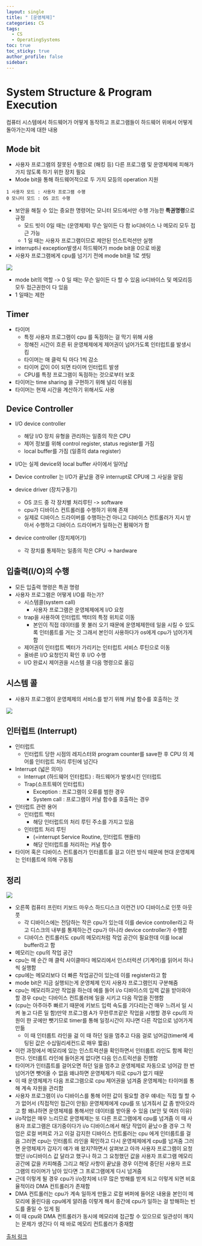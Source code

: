 ```yaml
---
layout: single
title: " [운영체제]"
categories: CS
tags:
  - CS
  - OperatingSystems
toc: true
toc_sticky: true
author_profile: false
sidebar:
---
```

# System Structure & Program Execution
컴퓨터 시스템에서 하드웨어가 어떻게 동작하고 프로그램들이 하드웨어 위에서 어떻게 돌아가는지에 대한 내용

## Mode bit
- 사용자 프로그램의 잘못된 수행으로 (해킹 등) 다른 프로그램 및 운영체제에 피해가 가지 않도록 하기 위한 장치 필요
- Mode bit을 통해 하드웨어적으로 두 가지 모등의 operation 지원
```
1 사용자 모드 : 사용자 프로그램 수행
0 모니터 모드 : OS 코드 수행 
```
- 보안을 해칠 수 있는 중요한 명령어는 모니터 모드에서만 수행 가능한 **특권명령**으로 규정
	- 모드 빗이 0일 때는 (운영체제) 무슨 일이든 다 함 io디바이스 나 메모리 모두 접근 가능
	- 1 일 때는 사용자 프로그램이므로 제안된 인스트럭션만 실행
- interrupt나 exception발생시 하드웨어가 mode bit을 0으로 바꿈
- 사용자 프로그램에게 cpu를 넘기기 전에 mode bit을 1로 셋팅

![](https://i.imgur.com/yguPaJX.png)

- mode bit의 역할 -> 0 일 때는 무슨 일이든 다 할 수 있음 io디바이스 및 메모리등 모두 접근권한이 다 있음
- 1 일때는 제한

## Timer
- 타이머
	- 특정 사용자 프로그램이 cpu 를 독점하는 걸 막기 위해 사용
	- 정해진 시간이 흐른 뒤 운영체제에게 제어권이 넘어가도록 인터럽트를 발생시킴
	- 타이머는 매 클럭 틱 마다 1씩 감소
	- 타이머 값이 0이 되면 타이머 인터럽트 발생
	- CPU를 특정 프로그램이 독점하는 것으로부터 보호
- 타이머는 time sharing 을 구현하기 위해 널리 이용됨
- 타이머는 현재 시간을 계산하기 위해서도 사용

## Device Controller
- I/O device controller
	- 해당 I/O 장치 유형을 관리하는 일종의 작은 CPU
	- 제어 정보를 위해 control register, status register를 가짐
	- local buffer를 가짐 (일종의 data register)
- I/O는 실제 device와 local buffer 사이에서 일어남
- Device controller 는 I/O가 끝났을 경우 interrupt로 CPU에 그 사실을 알림

- device driver (장치구동기)
	- OS 코드 중 각 장치별 처리루틴 -> software
	- cpu가 디바이스 컨트롤러를 수행하기 위해 존재
	- 실제로 디바이스 드라이버를 수행하는건 아니고 디바이스 컨트롤러가 지시 받아서 수행하고 디바이스 드라이버가 일하는건 펌웨어가 함
- device controller (장치제어기)
	- 각 장치를 통제하는 일종의 작은 CPU -> hardware

## 입출력(I/O)의 수행
- 모든 입출력 명령은 특권 명령
- 사용자 프로그램은 어떻게 I/O를 하는가?
	- 시스템콜(system call)
		- 사용자 프로그램은 운영체제에게 I/O 요청
	- trap을 사용하여 인터럽트 백터의 특정 위치로 이동
		- 본인이 직접 데이터를 못 불러 오기 때문에 운영체제한테 일을 시킬 수 있도록 인터룹트를 거는 것 그래서 본인이 사용하다가 os에게 cpu가 넘어가게 함
	- 제어권이 인터럽트 벡터가 가리키는 인터럽트 서비스 루틴으로 이동
	- 올바른 I/O 요청인지 확인 후 I/O 수행
	- I/O 완료시 제어권을 시스템 콜 다음 명령으로 옮김

## 시스템 콜
- 사용자 프로그램이 운영체제의 서비스를 받기 위해 커널 함수를 호출하는 것

![](https://i.imgur.com/76IWux8.png)

## 인터럽트 (Interrupt)
- 인터럽트
	- 인터럽트 당한 시점의 레지스터와 program counter를 save한 후 CPU 의 제어를 인터럽트 처리 루틴에 넘긴다
- Interrupt (넓은 의미)
	- Interrupt (하드웨어 인터럽트) : 하드웨어가 발생시킨 인터럽트
	- Trap(소프트웨어 인터럽트)
		- Exception : 프로그램이 오류를 범한 경우
		- System call : 프로그램이 커널 함수를 호출하는 경우
- 인터럽트 관련 용어
	- 인터럽트 백터
		- 해당 인터럽트의 처리 루틴 주소를 가지고 있음
	- 인터럽트 처리 루틴
		- (=interrupt Service Routine, 인터럽트 핸들러)
		- 해당 인터럽트를 처리하는 커널 함수
- 타이머 혹은 디바이스 컨트롤러가 인터룹트를 걸고 이런 방식 때문에 현대 운영체제는 인터룹트에 의해 구동됨

## 정리 

![](https://i.imgur.com/mq7zz0L.png)

- 오른쪽 컴퓨터 프린터 키보드 마우스 하드디스크 이런건 I/O 디바이스로 인풋 아웃풋 
	- 각 디바이스에는 전담하는 작은 cpu가 있는데 이를 device controller라고 하고 디스크의 내부를 통제하는건 cpu가 아니라 device controller가 수행함
	- 디바이스 컨트롤러도 cpu의 메모리처럼 작업 공간이 필요한데 이를 local buffer라고 함
- 메모리는 cpu의 작업 공간
- cpu는 매 순간 매 클럭 사이클마다 메모리에서 인스터럭션 (기계어)를 읽어서 하나씩 실행함
- cpu에는 메모리보다 더 빠른 작업공간이 있는데 이를 register라고 함
- mode bit은 지금 실행되는게 운영체제 인지 사용자 프로그램인지 구분해줌
- cpu는 메모리하고만 작업을 하는데 예를 들어 i/o 디바이스의 입력 값을 받아와야할 경우 cpu는 디바이스 컨트롤러에 일을 시키고 다음 작업을 진행함
- (cpu는 아주아주 빠르기 때문에 키보드 입력 속도를 기다리는건 매우 느려서 일 시켜 놓고 다른 일 함)만약 프로그램 A가 무한루프같은 작업을 시행할 경우 cpu의 자원이 한 곳에만 뺏기므로 timer를 통해 일정시간이 지나면 다른 작업으로 넘어가게 만듦 
	- 이 때 인터룹트 라인을 걺 이 때 하던 일을 멈추고 다음 걸로 넘어감(timer에 세팅된 값은 수십밀리세컨드로 매우 짧음)
- 이런 과정에서 메모리에 있는 인스트럭션을 확인하면서 인터룹트 라인도 함께 확인한다. 인터룹트 라인에 들어온게 없다면 다음 인스트럭션을 진행함
- 타이머가 인터풉트를 걸어오면 하던 일을 멈추고 운영체제로 자동으로 넘어감 한 번 넘어가면 뺏어올 수 없음 왜냐하면 운영체제가 따로 cpu가 없기 때문
- 이 때 운영체제가 다음 프로그램으로 cpu 제어권을 넘겨줌 운영체제는 타이머를 통해 계속 자원을 관리함
- 사용자 프로그램이 i/o 디바이스를 통해 어떤 값이 필요할 경우 얘네는 직접 뭘 할 수 가 없어서 (직접적인 접근이 안됨) 운영체제에게 cpu를 또 넘겨줘서 값 좀 받아오라고 함 왜냐하면 운영체제를 통해서만 데이터를 받아올 수 있음 (보안 및 여러 이유)
- i/o작업은 매우 느리므로 운영체제는 또 다른 프로그램에게 cpu를 넘겨줌 이 때 사용자 프로그램은 대기중이다가 i/o 디바이스에서 해당 작업이 끝났ㅇ즐 경우 그 작업은 로컬 버퍼로 가고 이걸 감지한 디바이스 컨트롤러는 cpu 에게 인터룹트를 걸음 그러면 cpu는 인터룹트 라인을 확인하고 다시 운영체제에게 cpu를 넘겨줌 그러면 운영체제가 갑자기 얘가 왜 왔지?하면서 살펴보고 아까 사용자 프로그램이 요청했던 i/o디바이스 값 달라고 했구나 하고 그 요청했던 값을 사용자 프로그램 메모리 공간에 값을 카피해줌 그리고 해당 사항이 끝났을 경우 이전에 중단된 사용자 프로그램의 타이머가 남아 있다면 그 프로그램에게 다시 넘겨줌
- 근데 이렇게 될 경우 cpu가 i/o장치에 너무 많은 방해를 받게 되고 이렇게 되면 비효율적이라 DMA 컨트롤러가 존재함
- DMA 컨트롤러는 cpu가 계속 일하게 만들고 로컬 버퍼에 들어온 내용을 본인이 메모리에 올린다음 cpu에게 알려줌 이렇게 해서 중간에 cpu가 일하는 걸 방해하는 빈도를 줄일 수 있게 됨
- 이 때 cpu와 DMA 컨트롤러가 동시에 메모리에 접근할 수 있으므로  일관성이 깨지는 문제가 생긴다 이 때 바로 메모리 컨트롤러가 중재함



[출처 링크](https://core.ewha.ac.kr/publicview/C0101020140311132925816476?vmode=f)

